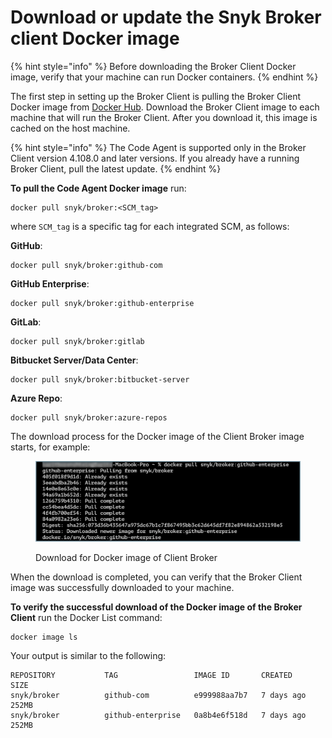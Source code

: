 # Download or update the Snyk Broker client Docker image

{% hint style="info" %}
Before downloading the Broker Client Docker image, verify that your machine can run Docker containers.
{% endhint %}

The first step in setting up the Broker Client is pulling the Broker Client Docker image from [Docker Hub](https://hub.docker.com/r/snyk/broker). Download the Broker Client image to each machine that will run the Broker Client. After you download it, this image is cached on the host machine.

{% hint style="info" %}
The Code Agent is supported only in the Broker Client version 4.108.0 and later versions. If you already have a running Broker Client, pull the latest update.
{% endhint %}

**To pull the Code Agent Docker image** run:

```
docker pull snyk/broker:<SCM_tag>
```

where `SCM_tag` is a specific tag for each integrated SCM, as follows:

**GitHub**:

```
docker pull snyk/broker:github-com
```

**GitHub Enterprise**:

```
docker pull snyk/broker:github-enterprise
```

**GitLab**:

```
docker pull snyk/broker:gitlab
```

**Bitbucket Server/Data Center**:

```
docker pull snyk/broker:bitbucket-server
```

**Azure Repo**:

```
docker pull snyk/broker:azure-repos
```

The download process for the Docker image of the Client Broker image starts, for example:

<figure><img src="../../../../../.gitbook/assets/Client Broker - Pull image - example.png" alt="Download for Docker image of Client Broker"><figcaption><p>Download for Docker image of Client Broker</p></figcaption></figure>

When the download is completed, you can verify that the Broker Client image was successfully downloaded to your machine.

**To verify the successful download of the Docker image of the Broker Client** run the Docker List command:

```
docker image ls
```

Your output is similar to the following:

```
REPOSITORY           TAG                 IMAGE ID       CREATED       SIZE
snyk/broker          github-com          e999988aa7b7   7 days ago    252MB
snyk/broker          github-enterprise   0a8b4e6f518d   7 days ago   252MB
```

